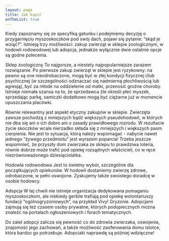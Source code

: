 ```yaml
---
layout: page
title: Jak kupić
onTheList: true
---
```


Kiedy zapoznamy się ze specyfiką gatunku i podejmiemy decyzję o przygarnięciu myszoskoczków pod swój dach, pojawi się pytanie: “skąd je wziąć?”. Istnieją trzy możliwości: zakup zwierząt w sklepie zoologicznym, w hodowli rodowodowej lub adopcja, jednakże wyłącznie dwie ostatnie opcje są godne polecenia.


Sklep zoologiczny
To najgorsze, a niestety najpopularniejsze zarazem rozwiązanie. Po pierwsze zakup zwierząt w sklepie jest ryzykowny: na pewno są one nieodrobaczone, mogą być w złej kondycji fizycznej i/lub psychicznej (w szczególności odznaczać się nadmierną płochliwością lub agresją), być za młode na oddzielenie od matki, przenosić groźne choroby. Istnieje niemała szansa na to, że sprzedawca źle określi płeć myszek, sprzedając parkę, samiczki dodatkowo mogą być ciężarne już w momencie opuszczania placówki.

Równie relewantny jest aspekt etyczny zakupów w sklepie. Zwierzęta zawsze pochodzą z mniejszych bądź większych pseudohodowli, w których nie dba się ani o ich dobro ani o zasady prawidłowego rozrodu. W rezultacie życie skoczków wcale nierzadko składa się z mniejszych i większych pasm cierpienia. Nie jest to sytuacja, którą należy wspomagać - nabycie nawet jednego “żywego przedmiotu” jest wyrazem poparcia! Trzeba jeszcze wspomnieć, że przyszły dom zwierzaka ze sklepu to prawdziwa loteria, równie dobrze może trafić pod opiekę rozsądnych właścicieli, co w ręce niezrównoważonego dziesięciolatka.


Hodowla rodowodowa
Jest to świetny wybór, szczególnie dla początkujących opiekunów. W hodowli dostaniemy zwierzę zdrowe, odrobaczone, w pełni oswojone. Zyskujemy także swoistego doradcę w osobie hodowcy.


Adopcja
W tej chwili nie istnieje organizacja dedykowana pomaganiu myszoskoczkom, ale niekiedy gerbile trafiają pod opiekę wolontariuszy fundacji “ogólnogryzoniowych”, na przykład Vivy! Gryzonie. Adopcjami zajmują się też czasem osoby prywatne, których podopiecznych można znaleźć na portalach ogłoszeniowych i forach tematycznych.

Do zalet adopcji zalicza się pewność co do zdrowia zwierzaka, oswojenia, znajomość jego zachowań, a także możliwość zaoferowania domu istotce, która bardzo go potrzebuje. Adopciaki naprawdę są później wdzięczne!
